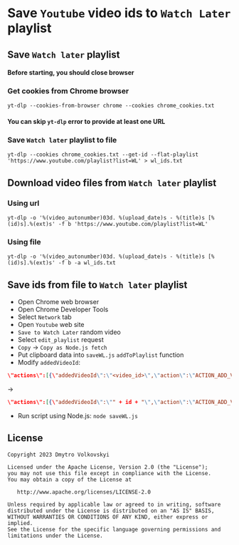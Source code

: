 # Save `Youtube` video ids to `Watch Later` playlist

## Save `Watch later` playlist

#### Before starting, you should close browser
### Get cookies from Chrome browser
`yt-dlp --cookies-from-browser chrome --cookies chrome_cookies.txt`
#### You can skip `yt-dlp` error to provide at least one URL

### Save `Watch later` playlist to file
`yt-dlp --cookies chrome_cookies.txt --get-id --flat-playlist 'https://www.youtube.com/playlist?list=WL' > wl_ids.txt`


## Download video files from `Watch later` playlist

### Using url
`yt-dlp -o '%(video_autonumber)03d. %(upload_date)s - %(title)s [%(id)s].%(ext)s' -f b 'https://www.youtube.com/playlist?list=WL'`

### Using file
`yt-dlp -o '%(video_autonumber)03d. %(upload_date)s - %(title)s [%(id)s].%(ext)s' -f b -a wl_ids.txt`


## Save ids from file to `Watch later` playlist
- Open Chrome web browser
- Open Chrome Developer Tools
- Select `Network` tab
- Open `Youtube` web site
- `Save to Watch Later` random video
- Select `edit_playlist` request
- `Copy` -> `Copy as Node.js fetch`
- Put clipboard data into `saveWL.js` `addToPlaylist` function
- Modify `addedVideoId`:
```json
\"actions\":[{\"addedVideoId\":\"<video_id>\",\"action\":\"ACTION_ADD_VIDEO\"}]
```
->
```json
\"actions\":[{\"addedVideoId\":\"" + id + "\",\"action\":\"ACTION_ADD_VIDEO\"}]
```
- Run script using Node.js: `node saveWL.js`


License
-------

    Copyright 2023 Dmytro Volkovskyi

    Licensed under the Apache License, Version 2.0 (the "License");
    you may not use this file except in compliance with the License.
    You may obtain a copy of the License at

       http://www.apache.org/licenses/LICENSE-2.0

    Unless required by applicable law or agreed to in writing, software
    distributed under the License is distributed on an "AS IS" BASIS,
    WITHOUT WARRANTIES OR CONDITIONS OF ANY KIND, either express or implied.
    See the License for the specific language governing permissions and
    limitations under the License.
